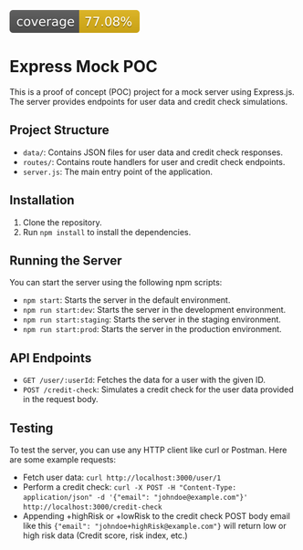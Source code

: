 ![Coverage Badge](./coverage-badge.svg)

# Express Mock POC

This is a proof of concept (POC) project for a mock server using Express.js. The server provides endpoints for user data and credit check simulations.

## Project Structure

- `data/`: Contains JSON files for user data and credit check responses.
- `routes/`: Contains route handlers for user and credit check endpoints.
- `server.js`: The main entry point of the application.

## Installation

1. Clone the repository.
2. Run `npm install` to install the dependencies.

## Running the Server

You can start the server using the following npm scripts:

- `npm start`: Starts the server in the default environment.
- `npm run start:dev`: Starts the server in the development environment.
- `npm run start:staging`: Starts the server in the staging environment.
- `npm run start:prod`: Starts the server in the production environment.

## API Endpoints

- `GET /user/:userId`: Fetches the data for a user with the given ID.
- `POST /credit-check`: Simulates a credit check for the user data provided in the request body.

## Testing

To test the server, you can use any HTTP client like curl or Postman. Here are some example requests:

- Fetch user data: `curl http://localhost:3000/user/1`
- Perform a credit check: `curl -X POST -H "Content-Type: application/json" -d '{"email": "johndoe@example.com"}' http://localhost:3000/credit-check`
- Appending +highRisk or +lowRisk to the credit check POST body email like this `{"email": "johndoe+highRisk@example.com"}` will return low or high risk data (Credit score, risk index, etc.)